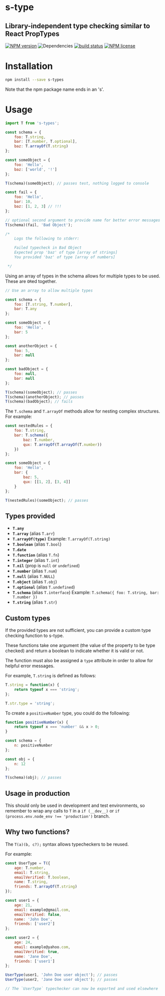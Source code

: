 # s-type
## Library-independent type checking similar to React PropTypes

[![NPM version](https://img.shields.io/npm/v/s-types.svg)](https://www.npmjs.com/package/s-types) ![Dependencies](https://img.shields.io/david/sebastiansandqvist/s-type.svg) [![build status](http://img.shields.io/travis/sebastiansandqvist/s-type.svg)](https://travis-ci.org/sebastiansandqvist/s-type) [![NPM license](https://img.shields.io/npm/l/s-types.svg)](https://www.npmjs.com/package/s-types)

# Installation

```bash
npm install --save s-types
```

Note that the npm package name ends in an 's'.

# Usage

```js
import T from 's-types';

const schema = {
	foo: T.string,
	bar: [T.number, T.optional],
	baz: T.arrayOf(T.string)
};

const someObject = {
	foo: 'Hello',
	baz: ['world', '!']
};

T(schema)(someObject); // passes test, nothing logged to console

const fail = {
	foo: 'Hello',
	bar: 10,
	baz: [1, 2, 3] // !!!
};

// optional second argument to provide name for better error messages
T(schema)(fail, 'Bad Object');

/*
	Logs the following to stderr:

	Failed typecheck in Bad Object
	Expected prop 'baz' of type [array of strings]
	You provided 'baz' of type [array of numbers]

 */
```

Using an array of types in the schema allows for multiple types to be used. These are `OR`ed together.

```js
// Use an array to allow multiple types

const schema = {
	foo: [T.string, T.number],
	bar: T.any
};

const someObject = {
	foo: 'Hello',
	bar: 5
};

const anotherObject = {
	foo: 5,
	bar: null
};

const badObject = {
	foo: null,
	bar: null
};

T(schema)(someObject); // passes
T(schema)(anotherObject); // passes
T(schema)(badObject); // fails

```

The `T.schema` and `T.arrayOf` methods allow for nesting complex structures. For example:

```js
const nestedRules = {
	foo: T.string,
	bar: T.schema({
		baz: T.number,
		qux: T.arrayOf(T.arrayOf(T.number))
	})
};

const someObject = {
	foo: 'Hello',
	bar: {
		baz: 5,
		qux: [[1, 2], [3, 4]]
	}
};

T(nestedRules)(someObject); // passes
```

## Types provided

- __`T.any`__
- __`T.array`__ (alias `T.arr`)
- __`T.arrayOf(type)`__
	Example: `T.arrayOf(T.string)`
- __`T.boolean`__ (alias `T.bool`)
- __`T.date`__
- __`T.function`__ (alias `T.fn`)
- __`T.integer`__ (alias `T.int`)
- __`T.nil`__ (prop is `null` or `undefined`)
- __`T.number`__ (alias `T.num`)
- __`T.null`__ (alias `T.NULL`)
- __`T.object`__ (alias `T.obj`)
- __`T.optional`__ (alias `T.undefined`)
- __`T.schema`__ (alias `T.interface`)
	Example: `T.schema({ foo: T.string, bar: T.number })`
- __`T.string`__ (alias `T.str`)

## Custom types

If the provided types are not sufficient, you can provide a custom type checking function to s-type.

These functions take one argument (the value of the property to be type checked) and return a boolean to indicate whether it is valid or not.

The function must also be assigned a `type` attribute in order to allow for helpful error messages.

For example, `T.string` is defined as follows:

```js
T.string = function(x) {
	return typeof x === 'string';
};

T.str.type = 'string';
```

To create a `positiveNumber` type, you could do the following:

```js
function positiveNumber(x) {
	return typeof x === 'number' && x > 0;
}

const schema = {
	n: positiveNumber
};

const obj = {
	n: 12
};

T(schema)(obj); // passes
```

## Usage in production

This should only be used in development and test environments, so remember to wrap any calls to `T` in a `if (__dev__)` or `if (process.env.node_env !== 'production')` branch.


## Why two functions?

The `T(a)(b, c?);` syntax allows typecheckers to be reused.

For example:

```js
const UserType = T({
	age: T.number,
	email: T.string,
	emailVerified: T.boolean,
	name: T.string,
	friends: T.arrayOf(T.string)
});

const user1 = {
	age: 21,
	email: example@gmail.com,
	emailVerified: false,
	name: 'John Doe',
	friends: ['user2']
};

const user2 = {
	age: 24,
	email: example@yahoo.com,
	emailVerified: true,
	name: 'Jane Doe',
	friends: ['user1']
};

UserType(user1, 'John Doe user object'); // passes
UserType(user2, 'Jane Doe user object'); // passes

// The `UserType` typechecker can now be exported and used elsewhere
```